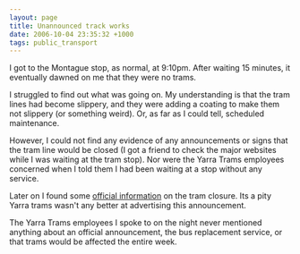 ```yaml
---
layout: page
title: Unannounced track works
date: 2006-10-04 23:35:32 +1000
tags: public_transport
---
```


I got to the Montague stop, as normal, at 9:10pm. After waiting 15 minutes, it eventually dawned on me that they were no trams.

I struggled to find out what was going on. My understanding is that the tram lines had become slippery, and they were adding a coating to make them not slippery (or something weird). Or, as far as I could tell, scheduled maintenance.

However, I could not find any evidence of any announcements or signs that the tram line would be closed (I got a friend to check the major websites while I was waiting at the tram stop). Nor were the Yarra Trams employees concerned when I told them I had been waiting at a stop without any service.

Later on I found some <a href="http://www.yarratrams.com.au/default.jsp?xcid=1497">official information</a> on the tram closure. Its a pity Yarra trams wasn't any better at advertising this announcement.

The Yarra Trams employees I spoke to on the night never mentioned anything about an official announcement, the bus replacement service, or that trams would be affected the entire week.
